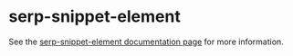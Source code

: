 serp-snippet-element
================

See the [serp-snippet-element documentation page](http://.../serp-snippet-element) for more information.
